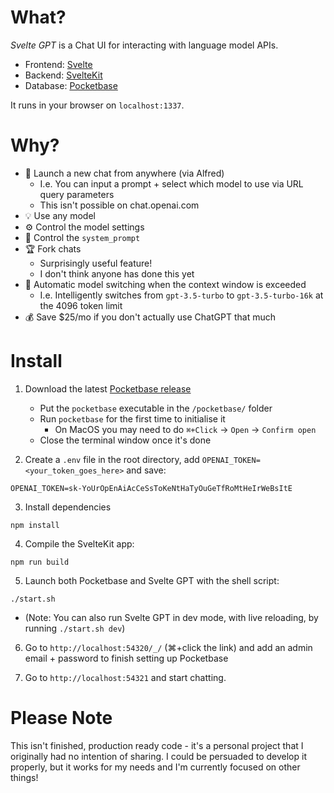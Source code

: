 # What?

*Svelte GPT* is a Chat UI for interacting with language model APIs.

- Frontend: [Svelte](https://svelte.dev/)
- Backend: [SvelteKit](https://kit.svelte.dev/)
- Database: [Pocketbase](https://pocketbase.io/)

It runs in your browser on `localhost:1337`.



# Why?

- 🚀 Launch a new chat from anywhere (via Alfred)
    - I.e. You can input a prompt + select which model to use via URL query parameters
    - This isn't possible on chat.openai.com
- 💡 Use any model
- ⚙️ Control the model settings
- 📝 Control the `system_prompt`
- 🏆 Fork chats
    - Surprisingly useful feature!
    - I don't think anyone has done this yet
- 📐 Automatic model switching when the context window is exceeded
    - I.e. Intelligently switches from `gpt-3.5-turbo` to `gpt-3.5-turbo-16k` at the 4096 token limit
- 💰 Save $25/mo if you don't actually use ChatGPT that much



# Install

1. Download the latest [Pocketbase release](https://pocketbase.io/docs/)
    - Put the `pocketbase` executable in the `/pocketbase/` folder
    - Run `pocketbase` for the first time to initialise it
        - On MacOS you may need to do `⌘+Click` -> `Open` -> `Confirm open`
    - Close the terminal window once it's done


2. Create a `.env` file in the root directory, add `OPENAI_TOKEN=<your_token_goes_here>` and save:
```
OPENAI_TOKEN=sk-YoUrOpEnAiAcCeSsToKeNtHaTyOuGeTfRoMtHeIrWeBsItE
```


3. Install dependencies
```
npm install
```


4. Compile the SvelteKit app:
```
npm run build
```


5. Launch both Pocketbase and Svelte GPT with the shell script:
```
./start.sh
```
   - (Note: You can also run Svelte GPT in dev mode, with live reloading, by running `./start.sh dev`)



6. Go to `http://localhost:54320/_/` (⌘+click the link) and add an admin email + password to finish setting up Pocketbase


7. Go to `http://localhost:54321` and start chatting.



# Please Note

This isn't finished, production ready code - it's a personal project that I originally had no intention of sharing. I could be persuaded to develop it properly, but it works for my needs and I'm currently focused on other things!
